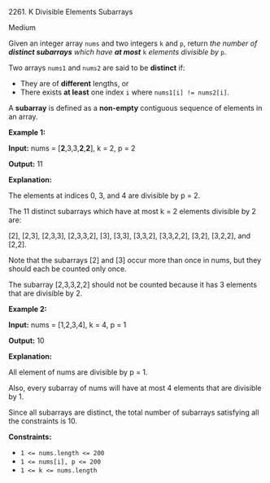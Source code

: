 2261\. K Divisible Elements Subarrays

Medium

Given an integer array `nums` and two integers `k` and `p`, return _the number of **distinct subarrays** which have **at most**_ `k` _elements divisible by_ `p`.

Two arrays `nums1` and `nums2` are said to be **distinct** if:

*   They are of **different** lengths, or
*   There exists **at least** one index `i` where `nums1[i] != nums2[i]`.

A **subarray** is defined as a **non-empty** contiguous sequence of elements in an array.

**Example 1:**

**Input:** nums = [**2**,3,3,**2**,**2**], k = 2, p = 2

**Output:** 11

**Explanation:**

The elements at indices 0, 3, and 4 are divisible by p = 2.

The 11 distinct subarrays which have at most k = 2 elements divisible by 2 are:

[2], [2,3], [2,3,3], [2,3,3,2], [3], [3,3], [3,3,2], [3,3,2,2], [3,2], [3,2,2], and [2,2].

Note that the subarrays [2] and [3] occur more than once in nums, but they should each be counted only once.

The subarray [2,3,3,2,2] should not be counted because it has 3 elements that are divisible by 2.

**Example 2:**

**Input:** nums = [1,2,3,4], k = 4, p = 1

**Output:** 10

**Explanation:**

All element of nums are divisible by p = 1.

Also, every subarray of nums will have at most 4 elements that are divisible by 1.

Since all subarrays are distinct, the total number of subarrays satisfying all the constraints is 10.

**Constraints:**

*   `1 <= nums.length <= 200`
*   `1 <= nums[i], p <= 200`
*   `1 <= k <= nums.length`
